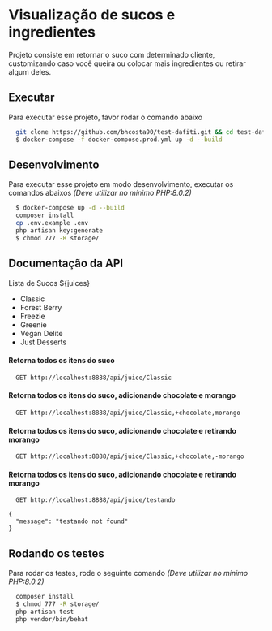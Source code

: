 
# Visualização de sucos e ingredientes

Projeto consiste em retornar o suco com determinado cliente, customizando caso você queira ou colocar mais ingredientes ou retirar algum deles.


## Executar

Para executar esse projeto, favor rodar o comando abaixo

```bash
  git clone https://github.com/bhcosta90/test-dafiti.git && cd test-dafiti
  $ docker-compose -f docker-compose.prod.yml up -d --build
```

## Desenvolvimento

Para executar esse projeto em modo desenvolvimento, executar os comandos abaixos *(Deve utilizar no mínimo PHP:8.0.2)*

```bash
  $ docker-compose up -d --build
  composer install
  cp .env.example .env
  php artisan key:generate
  $ chmod 777 -R storage/
```


## Documentação da API

Lista de Sucos ${juices}
- Classic
- Forest Berry
- Freezie
- Greenie
- Vegan Delite
- Just Desserts

#### Retorna todos os itens do suco

```http
  GET http://localhost:8888/api/juice/Classic
```

#### Retorna todos os itens do suco, adicionando chocolate e morango

```http
  GET http://localhost:8888/api/juice/Classic,+chocolate,morango
```

#### Retorna todos os itens do suco, adicionando chocolate e retirando morango
```http
  GET http://localhost:8888/api/juice/Classic,+chocolate,-morango
```

#### Retorna todos os itens do suco, adicionando chocolate e retirando morango
```http
  GET http://localhost:8888/api/juice/testando
```
```
{
  "message": "testando not found"
}
```
## Rodando os testes

Para rodar os testes, rode o seguinte comando *(Deve utilizar no mínimo PHP:8.0.2)*

```bash
  composer install
  $ chmod 777 -R storage/
  php artisan test
  php vendor/bin/behat
```
